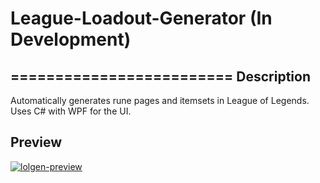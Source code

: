 # League-Loadout-Generator (In Development)
=========================
Description
-------------------
Automatically generates rune pages and itemsets in League of Legends. Uses C# with WPF for the UI.

Preview  
--------
<a href="https://imgbb.com/"><img src="https://i.ibb.co/ZKNv3YB/lolgen-preview.png" alt="lolgen-preview" border="0" /></a>

